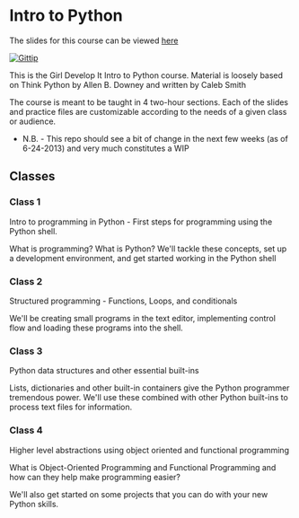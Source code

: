 # Intro to Python

The slides for this course can be viewed [here](http://nicklang.com/gdi-intro-python/#/)

 [![Gittip](http://badgr.co/gittip/calebsmith.png)](https://www.gittip.com/calebsmith/)

This is the Girl Develop It Intro to Python course. Material is loosely based on Think Python by Allen B. Downey and written by Caleb Smith

The course is meant to be taught in 4 two-hour sections. Each of the slides and practice files are customizable according to the needs of a given class or audience.

* N.B. - This repo should see a bit of change in the next few weeks (as of 6-24-2013) and very much constitutes a WIP

## Classes

### Class 1

Intro to programming in Python - First steps for programming using the Python shell.

What is programming? What is Python? We'll tackle these concepts, set up a development environment, and get started working in the Python shell

### Class 2

Structured programming - Functions, Loops, and conditionals

We'll be creating small programs in the text editor, implementing control flow and loading these programs into the shell.

### Class 3

Python data structures and other essential built-ins

Lists, dictionaries and other built-in containers give the Python programmer tremendous power. We'll use these combined with other Python built-ins to process text files for information.

### Class 4

Higher level abstractions using object oriented and functional programming

What is Object-Oriented Programming and Functional Programming and how can they help make programming easier?

We'll also get started on some projects that you can do with your new Python skills.

